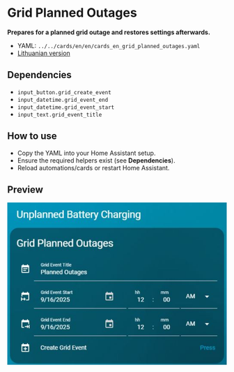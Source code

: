 # Grid Planned Outages

**Prepares for a planned grid outage and restores settings afterwards.**

- YAML: `../../cards/en/en/cards_en_grid_planned_outages.yaml`
- [Lithuanian version](../lt/cards_en_grid_planned_outages.md)

## Dependencies
- `input_button.grid_create_event`
- `input_datetime.grid_event_end`
- `input_datetime.grid_event_start`
- `input_text.grid_event_title`

## How to use
- Copy the YAML into your Home Assistant setup.
- Ensure the required helpers exist (see **Dependencies**).
- Reload automations/cards or restart Home Assistant.

## Preview

![preview](../img/grid_planned_outages_EN.jpg)

